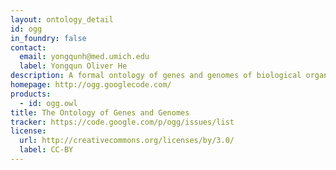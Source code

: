 ```yaml
---
layout: ontology_detail
id: ogg
in_foundry: false
contact:
  email: yongqunh@med.umich.edu
  label: Yongqun Oliver He
description: A formal ontology of genes and genomes of biological organisms.
homepage: http://ogg.googlecode.com/
products:
  - id: ogg.owl
title: The Ontology of Genes and Genomes
tracker: https://code.google.com/p/ogg/issues/list
license:
  url: http://creativecommons.org/licenses/by/3.0/
  label: CC-BY
---
```

